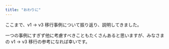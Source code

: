 ```yaml
---
title: "おわりに"
---
```


ここまで、v1 → v3 移行事例について振り返り、説明してきました。

一つの事例にすぎず他に考慮すべきこともたくさんあると思いますが、みなさまの v1 → v3 移行の参考になれば幸いです。
